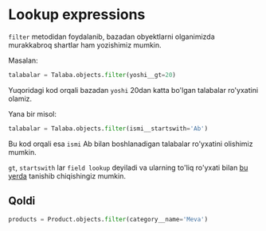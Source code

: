 # Lookup expressions

`filter` metodidan foydalanib, bazadan obyektlarni olganimizda murakkabroq shartlar ham yozishimiz mumkin.

Masalan:

```python
talabalar = Talaba.objects.filter(yoshi__gt=20)
```

Yuqoridagi kod orqali bazadan `yoshi` 20dan katta bo'lgan talabalar ro'yxatini olamiz.

Yana bir misol:

```python
talabalar = Talaba.objects.filter(ismi__startswith='Ab')
```

Bu kod orqali esa `ismi` Ab bilan boshlanadigan talabalar ro'yxatini olishimiz mumkin.

`gt`, `startswith` lar `field lookup` deyiladi va ularning to'liq ro'yxati bilan [bu yerda](../../api-reference/queryset-field-lookups/index.md) tanishib chiqishingiz mumkin.

## Qoldi

```python
products = Product.objects.filter(category__name='Meva')
```
